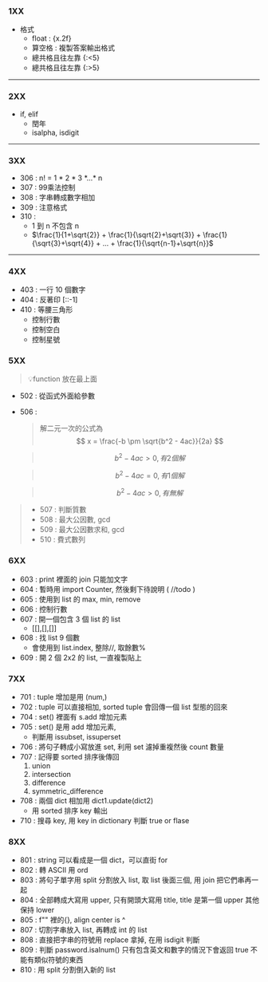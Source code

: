 ### 1XX
- 格式
  - float : {x.2f}
  - 算空格 : 複製答案輸出格式
  - 總共格且往左靠 {:<5}
  - 總共格且往左靠 {:>5}
---
### 2XX
- if, elif
   - 閏年
   - isalpha, isdigit
---
### 3XX
- 306 : n! = 1 * 2 * 3 \*...* n
- 307 : 99乘法控制
- 308 : 字串轉成數字相加
- 309 : 注意格式
- 310 : 
  -  1 到 n 不包含 n
  - $\frac{1}{1+\sqrt{2}} + \frac{1}{\sqrt{2}+\sqrt{3}} + \frac{1}{\sqrt{3}+\sqrt{4}} + ... + \frac{1}{\sqrt{n-1}+\sqrt{n}}$
---
### 4XX
- 403 : 一行 10 個數字
- 404 : 反著印 [::-1]
- 410 : 等腰三角形
  - 控制行數
  - 控制空白
  - 控制星號
### 5XX
> 💡function 放在最上面
- 502 : 從函式外面給參數
- 506 :
  > 解二元一次的公式為
  > $$ x = \frac{-b \pm \sqrt{b^2 - 4ac}}{2a} $$
  
  > $$ b^2 - 4ac > 0, 有 2個解$$
  
  > $$ b^2 - 4ac = 0, 有 1個解$$

  > $$ b^2 - 4ac > 0, 有 無解$$ 
> - 507 : 判斷質數
> - 508 : 最大公因數, gcd
> - 509 : 最大公因數求和, gcd 
> - 510 : 費式數列

### 6XX
- 603 : print 裡面的 join 只能加文字
- 604 : 暫時用 import Counter, 然後剩下待說明 ( //todo )
- 605 : 使用到 list 的 max, min, remove
- 606 : 控制行數
- 607 : 開一個包含 3 個 list 的 list
  - [[],[],[]]
- 608 : 找 list 9 個數
  - 會使用到 list.index, 整除//, 取餘數%
- 609 : 開 2 個 2x2 的 list, 一直複製貼上

### 7XX
- 701 : tuple 增加是用 (num,) 
- 702 : tuple 可以直接相加, sorted tuple 會回傳一個 list 型態的回來
- 704 : set() 裡面有 s.add 增加元素
- 705 : set() 是用 add 增加元素, 
  - 判斷用 issubset, issuperset
- 706 : 將句子轉成小寫放進 set, 利用 set 濾掉重複然後 count 數量
- 707 : 記得要 sorted 排序後傳回
  1. union
  2. intersection
  3. difference
  4. symmetric_difference
- 708 : 兩個 dict 相加用 dict1.update(dict2)
  - 用 sorted 排序 key 輸出
- 710 : 搜尋 key, 用 key in dictionary 判斷 true or flase

### 8XX
- 801 : string 可以看成是一個 dict，可以直街 for
- 802 : 轉 ASCII 用 ord
- 803 : 將句子單字用 split 分割放入 list, 取 list 後面三個, 用 join 把它們串再一起
- 804 : 全部轉成大寫用 upper, 只有開頭大寫用 title, title 是第一個 upper 其他保持 lower
- 805 : f"" 裡的{}, align center is ^
- 807 : 切割字串放入 list, 再轉成 int 的 list
- 808 : 直接把字串的符號用 replace 拿掉, 在用 isdigit 判斷
- 809 : 判斷 password.isalnum() 只有包含英文和數字的情況下會返回 true 不能有類似符號的東西
- 810 : 用 split 分割倒入新的 list 